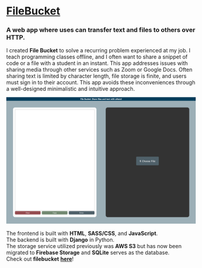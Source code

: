 # [FileBucket](https://filebucket.herokuapp.com/)
### A web app where uses can transfer text and files to others over HTTP.

I created **File Bucket** to solve a recurring problem experienced at my job.  I teach 
programming classes offline, and I often want to share a snippet of code or a file with 
a student in an instant. This app addresses issues with sharing media through other 
services such as Zoom or Google Docs. Often sharing text is limited by character length, 
file storage is finite, and users must sign in to their account. This app avoids these 
inconveniences through a well-designed minimalistic and intuitive approach.

![File Bucket Image](filebucket.png)

The frontend is built with **HTML**, **SASS/CSS**, and **JavaScript**.\
The backend is built with **Django** in Python.\
The storage service utilized previously was **AWS S3** 
but has now been migrated to **Firebase Storage** and **SQLite** serves as the database. \
Check out **filebucket** [**here**](https://filebucket.herokuapp.com/)!